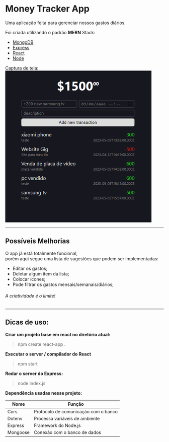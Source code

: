 # Money Tracker App

Uma aplicação feita para gerenciar nossos gastos diários.

Foi criada utilizando o padrão <strong>MERN</strong> Stack:</br>
- [MongoDB](https://www.mongodb.com/atlas/database) 
- [Express](https://expressjs.com/pt-br/)
- [React](https://react.dev/)  
- [Node](https://nodejs.org/en)

Captura de tela:</br>
<img src="./print.png" alt="Banana" title="Olha a banana dançando!" />


---

## Possíveis Melhorias

O app já está totalmente funcional, </br>
porém aqui segue uma lista de sugestões que podem ser implementadas:

- Editar os gastos;
- Deletar algum item da lista;
- Colocar ícones;
- Pode filtrar os gastos mensais/semanais/diários;

###### A criatividade é o limite!

---

## Dicas de uso:

**Criar um projeto base em react no diretório atual:**
>npm create react-app .

**Executar o server / compilador do React**
> npm start

**Rodar o server do Express:**
> node index.js


**Dependência usadas nesse projeto:**

Nome | Função
---- | ------
Cors | Protocolo de comunicação com o banco
Dotenv | Processa variáveis de ambiente
Express | Framework do Node.js
Mongoose | Conexão com o banco de dados
